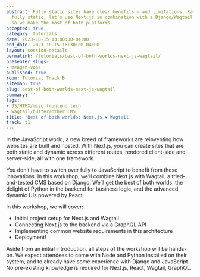 ```yaml
---
abstract: Fully static sites have clear benefits – and limitations. Rather than going
  fully static, let’s use Next.js in combination with a Django/Wagtail API backend,
  so we make the most of both platforms.
accepted: true
category: tutorials
date: 2023-10-15 13:00:00-04:00
end_date: 2023-10-15 16:30:00-04:00
layout: session-details
permalink: /tutorials/best-of-both-worlds-next-js-wagtail/
presenter_slugs:
- meagen-voss
published: true
room: Tutorial Track B
sitemap: true
slug: best-of-both-worlds-next-js-wagtail
summary: ''
tags:
- JS/HTMX/misc frontend tech
- wagtail/butter/other CMS
title: 'Best of both worlds: Next.js ❤️ Wagtail'
track: t1
---
```


In the JavaScript world, a new breed of frameworks are reinventing how websites are built and hosted. With Next.js, you can create sites that are both static and dynamic across different routes, rendered client-side and server-side, all with one framework.

You don’t have to switch over fully to JavaScript to benefit from those innovations. In this workshop, we’ll combine Next.js with Wagtail, a tried-and-tested CMS based on Django. We’ll get the best of both worlds: the delight of Python in the backend for business logic, and the advanced dynamic UIs powered by React.

In this workshop, we will cover:

- Initial project setup for Next.js and Wagtail
- Connecting Next.js to the backend via a GraphQL API
- Implementing common website requirements in this architecture
- Deployment!

Aside from an initial introduction, all steps of the workshop will be hands-on. We expect attendees to come with Node and Python installed on their system, and to already have some experience with Django and JavaScript. No pre-existing knowledge is required for Next.js, React, Wagtail, GraphQL.